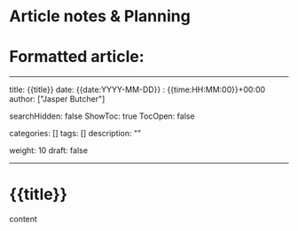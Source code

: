 
# Article notes & Planning


# Formatted article:

---
title: {{title}}
date: {{date:YYYY-MM-DD}} : {{time:HH:MM:00}}+00:00
author: ["Jasper Butcher"]

searchHidden: false
ShowToc: true
TocOpen: false

categories: []
tags: []
description: ""

weight: 10
draft: false

---

# {{title}}
content